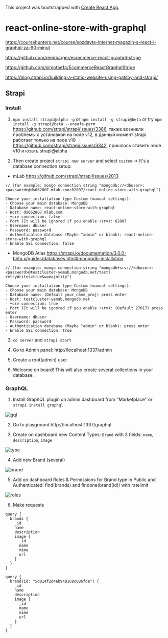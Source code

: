 This project was bootstrapped with [Create React App](https://github.com/facebook/create-react-app).

# react-online-store-with-graphql

https://coursehunters.net/course/sozdayte-internet-magazin-s-react-i-graphql-za-90-minut

https://github.com/reedbarger/ecommerce-react-graphql-stripe

https://github.com/simotae14/EcommerceReactGraphqlStripe

https://blog.strapi.io/building-a-static-website-using-gatsby-and-strapi/

## Strapi

### Install

1. `npm install strapi@alpha -g` or `npm install -g strapi@beta` or try `npm install -g strapi@beta --unsafe-perm` https://github.com/strapi/strapi/issues/3386, также возникли проблемы с установкой на node v12, в данный момент strapi работает только на node v10 https://github.com/strapi/strapi/issues/3342, пришлось ставить node v10 и юзать strapi@alpha

2. Then create project `strapi new server` and select `custom` -> It's a database connection setup:

- mLab https://github.com/strapi/strapi/issues/2013

```
// (for example: mongo connection string "mongodb://<dbuser>:<password>@ds062807.mlab.com:62807/react-online-store-with-graphql")

Choose your installation type Custom (manual settings):
- Choose your main database: MongoDB
- Database name: react-online-store-with-graphql
- Host: ds062807.mlab.com
- +srv connection: false
- Port (It will be ignored if you enable +srv): 62807
- Username: dbuser
- Password: password
- Authentication database (Maybe "admin" or blank): react-online-store-with-graphql
- Enable SSL connection: false
```

- MongoDB Atlas https://strapi.io/documentation/3.0.0-beta.x/guides/databases.html#mongodb-installation

```
// (for example: mongo connection string "mongodb+srv://<dbuser>:<password>@testcluster-yemab.mongodb.net/test?retryWrites=true&w=majority")

Choose your installation type Custom (manual settings):
- Choose your main database: MongoDB
- Database name: (Default your_name_proj) press enter
- Host: testcluster-yemab.mongodb.net
- +srv connection: true
- Port (It will be ignored if you enable +srv): (Default 27017) press enter
- Username: dbuser
- Password: password
- Authentication database (Maybe "admin" or blank): press enter
- Enable SSL connection: true
```

3. `cd server` and `strapi start`

4. Go to Admin panel: http://localhost:1337/admin

5. Create a root(admin) user

6. Welcome on board! This will also create several collections in your database.

### GraphQL

1. Install GraphQL plugin on admin dashboard from "Marketplace" or `strapi install graphql`

![gql](https://user-images.githubusercontent.com/24504648/59390694-b42ec000-8d7a-11e9-8543-dafe1a5fd9c0.png)

2. Go to playground http://localhost:1337/graphql

3. Create on dashboard new Content Types: `Brand` with 3 fields: `name`, `description`, `image`

![type](https://user-images.githubusercontent.com/24504648/59390497-1f2bc700-8d7a-11e9-995e-ca2f930895a3.png)

4. Add new Brand (several)

![brand](https://user-images.githubusercontent.com/24504648/59390612-7e89d700-8d7a-11e9-9b4d-1cfe11ecc8ea.png)

5. Add on dashboard Roles & Permissions for Brand type in Public and Authenticated: find(brands) and findone(brand(id)) with ratelimit

![roles](https://user-images.githubusercontent.com/24504648/59390437-e4299380-8d79-11e9-9f12-3920e7b2ec34.png)

6. Make requests

```gql
query {
  brands {
    _id
    name
    description
    image {
      _id
      name
      mime
      url
    }
  }
}
```

```gql
query {
  brand(id: "5d014f2d4eb948169c086fda") {
    _id
    name
    description
    image {
      _id
      name
      mime
      url
    }
  }
}
```
